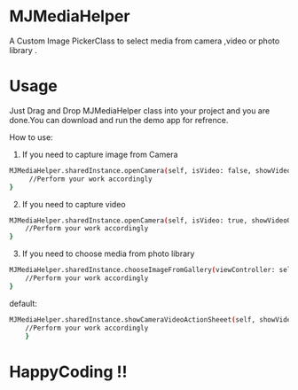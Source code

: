 # MJMediaHelper
A Custom Image PickerClass to select media from camera ,video  or photo library .

# Usage
Just Drag and Drop MJMediaHelper class into your project and you are done.You can download and run the demo app for refrence.

How to use:

1.  If you need to capture image from Camera 
 ```bash
 MJMediaHelper.sharedInstance.openCamera(self, isVideo: false, showVideoOption: true) { (aImg, videoUrl, selectedType)  in
      //Perform your work accordingly
 } 
 ```
2. If you need to capture video
  ```bash
  MJMediaHelper.sharedInstance.openCamera(self, isVideo: true, showVideoOption: true) { (aImg, videoUrl, selectedType) in
      //Perform your work accordingly
  }
  ```
3. If you need to choose media from photo library
  ```bash
  MJMediaHelper.sharedInstance.chooseImageFromGallery(viewController: self) { (aImg, videoUrl, selectedType) in
      //Perform your work accordingly
  }
  ```
default:
```bash
MJMediaHelper.sharedInstance.showCameraVideoActionSheeet(self, showVideo: true) { (aImg, videoUrl, selectedType) in
    //Perform your work accordingly
    }
 ```
# HappyCoding !!
